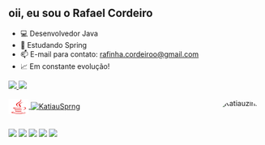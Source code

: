 ## oii, eu sou o Rafael Cordeiro

- 💻 Desenvolvedor Java
- 🌱 Estudando Spring
- 📫 E-mail para contato: rafinha.cordeiroo@gmail.com
- 📈 Em constante evolução! 

<div>
  <a href="https://github.com/Katiauzin">
 <img height="145em" src="https://github-readme-stats.vercel.app/api?username=Katiauzin&show_icons=true&theme=dark&include_all_commits=true&count_private=true"/>
  <img height="145em" src="https://github-readme-stats.vercel.app/api/top-langs/?username=Katiauzin&layout=compact&langs_count=7&theme=dark"/>
</div>
  
<div style="display: inline_block"><br>
  <img align="center" alt="katiauJava" height="30" width="40" src="https://raw.githubusercontent.com/devicons/devicon/master/icons/java/java-plain.svg">
  <img align="center" alt="KatiauSprng" height="30" width="40"  src="https://cdn.jsdelivr.net/gh/devicons/devicon/icons/spring/spring-original.svg">
  <img align="right" alt="Katiauzinho" height="150" style="border-radius:50px;" src="https://i.pinimg.com/originals/e4/26/70/e426702edf874b181aced1e2fa5c6cde.gif?width=676&height=676">
</div>
  
  ##
  
<div> 
  <a href="https://www.youtube.com/channel/UCqBzy8B2nBHdBJBS_U729ug" target="_blank"><img src="https://img.shields.io/badge/YouTube-FF0000?style=for-the-badge&logo=youtube&logoColor=white" target="_blank"></a>
  <a href="https://www.instagram.com/rafaeldossantos04/" target="_blank"><img src="https://img.shields.io/badge/-Instagram-%23E4405F?style=for-the-badge&logo=instagram&logoColor=white" target="_blank"></a>
 	<a href="https://www.twitch.tv/rafinhadoprata1" target="_blank"><img src="https://img.shields.io/badge/Twitch-9146FF?style=for-the-badge&logo=twitch&logoColor=white" target="_blank"></a>
  <a href = "mailto:rafinha.cordeiroo@gmail.com"><img src="https://img.shields.io/badge/-Gmail-%23333?style=for-the-badge&logo=gmail&logoColor=white" target="_blank"></a>
    <a href="https://www.linkedin.com/in/rafael-cordeiro-530533202" target="_blank"><img src="https://img.shields.io/badge/-LinkedIn-%230077B5?style=for-the-badge&logo=linkedin&logoColor=white" target="_blank"></a> 
